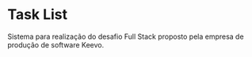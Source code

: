 # Task List
 Sistema para realização do desafio Full Stack proposto pela empresa de produção de software Keevo.
